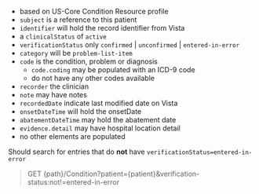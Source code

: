 
- based on US-Core Condition Resource profile
- `subject` is a reference to this patient
- `identifier` will hold the record identifier from Vista
- a `clinicalStatus` of `active`
- `verificationStatus` only `confirmed` | `unconfirmed` | `entered-in-error`
- `category` will be `problem-list-item`
- `code` is the condition, problem or diagnosis
  - `code.coding` may be populated with an ICD-9 code
  - do not have any other codes available
- `recorder` the clinician
- `note` may have notes
- `recordedDate` indicate last modified date on Vista
- `onsetDateTime` will hold the onsetDate
- `abatementDateTime` may hold the abatement date
- `evidence.detail` may have hospital location detail
- no other elements are populated

Should search for entries that do **not** have `verificationStatus=entered-in-error`
> GET {path}/Condition?patient={patient}&verification-status:not!=entered-in-error
